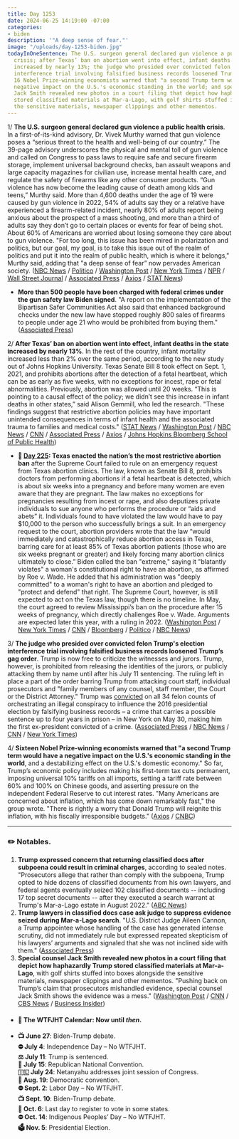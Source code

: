 ```yaml
---
title: Day 1253
date: 2024-06-25 14:19:00 -07:00
categories:
- biden
description: '"A deep sense of fear."'
image: "/uploads/day-1253-biden.jpg"
todayInOneSentence: The U.S. surgeon general declared gun violence a public health
  crisis; after Texas’ ban on abortion went into effect, infant deaths in the state
  increased by nearly 13%; the judge who presided over convicted felon Trump's election
  interference trial involving falsified business records loosened Trump’s gag order;
  16 Nobel Prize-winning economists warned that "a second Trump term would have a
  negative impact on the U.S.'s economic standing in the world; and special counsel
  Jack Smith revealed new photos in a court filing that depict how haphazardly Trump
  stored classified materials at Mar-a-Lago, with golf shirts stuffed into boxes alongside
  the sensitive materials, newspaper clippings and other mementos.
---
```


1/ **The U.S. surgeon general declared gun violence a public health crisis**. In a first-of-its-kind advisory, Dr. Vivek Murthy warned that gun violence poses a “serious threat to the health and well-being of our country.” The 39-page advisory underscores the physical and mental toll of gun violence and called on Congress to pass laws to require safe and secure firearm storage, implement universal background checks, ban assault weapons and large capacity magazines for civilian use, increase mental health care, and regulate the safety of firearms like any other consumer products. “Gun violence has now become the leading cause of death among kids and teens,” Murthy said. More than 4,600 deaths under the age of 19 were caused by gun violence in 2022, 54% of adults say they or a relative have experienced a firearm-related incident, nearly 80% of adults report being anxious about the prospect of a mass shooting, and more than a third of adults say they don’t go to certain places or events for fear of being shot. About 60% of Americans are worried about losing someone they care about to gun violence. "For too long, this issue has been mired in polarization and politics, but our goal, my goal, is to take this issue out of the realm of politics and put it into the realm of public health, which is where it belongs," Murthy said, adding that "a deep sense of fear” now pervades American society. ([NBC News](https://www.nbcnews.com/news/us-news/us-surgeon-general-declares-firearm-violence-public-health-crisis-land-rcna158776) / [Politico](https://www.politico.com/news/2024/06/25/gun-violence-is-fueling-national-trauma-surgeon-general-warns-00164756) / [Washington Post](https://www.washingtonpost.com/health/2024/06/26/surgeon-general-firearm-deaths/) / [New York Times](https://www.nytimes.com/2024/06/25/health/gun-violence-surgeon-general.html) / [NPR](https://www.npr.org/2024/06/25/nx-s1-5018625/surgeon-general-vivek-murthy-gun-violence-public-health-crisis) / [Wall Street Journal](https://www.wsj.com/us-news/u-s-gun-violence-is-a-public-health-crisis-surgeon-general-warns-7869ede2) / [Associated Press](https://apnews.com/article/surgeon-general-gun-control-violence-deaths-murthy-24b53f1aaace068e0cb24ae809853f66) / [Axios](https://www.axios.com/2024/06/25/surgeon-general-gun-violence-advisory) / [STAT News](https://www.statnews.com/2024/06/25/gun-violence-public-health-crisis-surgeon-general-declaration/))

* **More than 500 people have been charged with federal crimes under the gun safety law Biden signed**. "A report on the implementation of the Bipartisan Safer Communities Act also said that enhanced background checks under the new law have stopped roughly 800 sales of firearms to people under age 21 who would be prohibited from buying them."([Associated Press](https://apnews.com/article/biden-gun-safety-law-7733f5cab2614f39288b0dc157573651))

2/ **After Texas’ ban on abortion went into effect, infant deaths in the state increased by nearly 13%**. In the rest of the country, infant mortality increased less than 2% over the same period, according to the new study out of Johns Hopkins University. Texas Senate Bill 8 took effect on Sept. 1, 2021, and prohibits abortions after the detection of a fetal heartbeat, which can be as early as five weeks, with no exceptions for incest, rape or fetal abnormalities. Previously, abortion was allowed until 20 weeks. “This is pointing to a causal effect of the policy; we didn’t see this increase in infant deaths in other states,” said Alison Gemmill, who led the research. "These findings suggest that restrictive abortion policies may have important unintended consequences in terms of infant health and the associated trauma to families and medical costs." ([STAT News](https://www.statnews.com/2024/06/24/texas-abortion-law-jama-pediatrics-study-increased-infant-deaths/) / [Washington Post](https://www.washingtonpost.com/politics/2024/06/25/texas-abortion-ban-infant-mortality/) / [NBC News](https://www.nbcnews.com/health/health-news/texas-abortion-ban-linked-rise-infant-newborn-deaths-rcna158375) / [CNN](https://www.cnn.com/2024/06/24/health/study-infant-mortality-texas-invs/index.html) / [Associated Press](https://apnews.com/article/abortion-texas-infant-mortality-birth-defects-b055ac35cdbc9ec13f400b4c3e1056e7) / [Axios](https://www.axios.com/2024/06/24/texas-infant-deaths-spike-abortion-ban) / [Johns Hopkins Bloomberg School of Public Health](https://publichealth.jhu.edu/2024/analysis-suggests-2021-texas-abortion-ban-resulted-in-increase-in-infant-deaths-in-state-in-year-after-law-went-into-effect))

* **📌 [Day 225](https://whatthefuckjusthappenedtoday.com/2021/09/01/day-225/#1-texas-enacted-the-nation%E2%80%99s-the-mos): Texas enacted the nation’s the most restrictive abortion ban** after the Supreme Court failed to rule on an emergency request from Texas abortion clinics. The law, known as Senate Bill 8, prohibits doctors from performing abortions if a fetal heartbeat is detected, which is about six weeks into a pregnancy and before many women are even aware that they are pregnant. The law makes no exceptions for pregnancies resulting from incest or rape, and also deputizes private individuals to sue anyone who performs the procedure or “aids and abets” it. Individuals found to have violated the law would have to pay $10,000 to the person who successfully brings a suit. In an emergency request to the court, abortion providers wrote that the law “would immediately and catastrophically reduce abortion access in Texas, barring care for at least 85% of Texas abortion patients (those who are six weeks pregnant or greater) and likely forcing many abortion clinics ultimately to close.” Biden called the ban "extreme," saying it "blatantly violates" a woman's constitutional right to have an abortion, as affirmed by Roe v. Wade. He added that his administration was "deeply committed" to a woman's right to have an abortion and pledged to "protect and defend" that right. The Supreme Court, however, is still expected to act on the Texas law, though there is no timeline. In May, the court agreed to review Mississippi’s ban on the procedure after 15 weeks of pregnancy, which directly challenges Roe v. Wade. Arguments are expected later this year, with a ruling in 2022. ([Washington Post](https://www.washingtonpost.com/politics/courts_law/texas-six-week-abortion-ban/2021/09/01/e53cf372-0a6b-11ec-a6dd-296ba7fb2dce_story.html) / [New York Times](https://www.nytimes.com/2021/09/01/us/supreme-court-texas-abortion.html) / [CNN](https://www.cnn.com/2021/09/01/politics/biden-texas-abortion-ban/index.html) / [Bloomberg](https://www.bloomberg.com/news/articles/2021-09-01/texas-abortion-law-takes-effect-for-now-as-top-court-deliberates?sref=MIBMEEoj) / [Politico](https://www.politico.com/news/2021/09/01/supreme-court-texas-abortion-ban-508275) / [NBC News](https://www.nbcnews.com/politics/white-house/biden-criticizes-texas-harsh-new-abortion-law-vows-defend-abortion-n1278253))

3/ **The judge who presided over convicted felon Trump's election interference trial involving falsified business records loosened Trump’s gag order**. Trump is now free to criticize the witnesses and jurors. Trump, however, is prohibited from releasing the identities of the jurors, or publicly attacking them by name until after his July 11 sentencing. The ruling left in place a part of the order barring Trump from attacking court staff, individual prosecutors and "family members of any counsel, staff member, the Court or the District Attorney." Trump was [convicted](https://whatthefuckjusthappenedtoday.com/2024/05/30/day-1227/#1-trump-a-former-u-s-president-and-t) on all 34 felon counts of orchestrating an illegal conspiracy to influence the 2016 presidential election by falsifying business records – a crime that carries a possible sentence up to four years in prison – in New York on May 30, making him the first ex-president convicted of a crime. ([Associated Press](https://apnews.com/article/trump-gag-order-ruling-hush-money-new-york-cd8e983664e238385572b9b6dff909ad) / [NBC News](https://www.nbcnews.com/politics/donald-trump/trump-gag-order-partially-lifted-hush-money-case-ahead-first-president-rcna158872) / [CNN](https://www.cnn.com/2024/06/25/politics/trump-gag-order/index.html) / [New York Times](https://www.nytimes.com/2024/06/25/nyregion/trump-gag-order-hush-money-trial.html))

4/ **Sixteen Nobel Prize-winning economists warned that "a second Trump term would have a negative impact on the U.S.'s economic standing in the world**, and a destabilizing effect on the U.S.'s domestic economy." So far, Trump’s economic policy includes making his first-term tax cuts permanent, imposing universal 10% tariffs on all imports, setting a tariff rate between 60% and 100% on Chinese goods, and asserting pressure on the independent Federal Reserve to cut interest rates. "Many Americans are concerned about inflation, which has come down remarkably fast," the group wrote. "There is rightly a worry that Donald Trump will reignite this inflation, with his fiscally irresponsible budgets." ([Axios](https://www.axios.com/2024/06/25/nobel-prize-winners-biden-economy-trump-inflation) / [CNBC](https://www.cnbc.com/2024/06/25/nobel-prize-economists-warn-trump-inflation.html))


---

### ✏️ Notables.

1. **Trump expressed concern that returning classified docs after subpoena could result in criminal charges**, according to sealed notes. "Prosecutors allege that rather than comply with the subpoena, Trump opted to hide dozens of classified documents from his own lawyers, and federal agents eventually seized 102 classified documents -- including 17 top secret documents -- after they executed a search warrant at Trump's Mar-a-Lago estate in August 2022." ([ABC News](https://abcnews.go.com/US/trump-expressed-concern-returning-classified-docs-after-subpoena/story?id=111383032))
2. **Trump lawyers in classified docs case ask judge to suppress evidence seized during Mar-a-Lago search**. "U.S. District Judge Aileen Cannon, a Trump appointee whose handling of the case has generated intense scrutiny, did not immediately rule but expressed repeated skepticism of his lawyers’ arguments and signaled that she was not inclined side with them." ([Associated Press](https://apnews.com/article/trump-classified-documents-f64c22943f455ddcbbbe2a1fb2de9ea9))
3. **Special counsel Jack Smith revealed new photos in a court filing that depict how haphazardly Trump stored classified materials at Mar-a-Lago**, with golf shirts stuffed into boxes alongside the sensitive materials, newspaper clippings and other mementos. "Pushing back on Trump’s claim that prosecutors mishandled evidence, special counsel Jack Smith shows the evidence was a mess." ([Washington Post](https://www.washingtonpost.com/national-security/2024/06/25/trump-classified-photos-boxes-mar-a-lago/) / [CNN](https://www.cnn.com/2024/06/25/politics/special-counsel-mar-a-lago-documents-trump/index.html) / [CBS News](https://www.cbsnews.com/news/newly-released-photos-fbi-mar-a-lago-search-show-trump-boxes-keepsakes-alongside-sensitive-records/) / [Business Insider](https://www.businessinsider.com/trump-stored-classified-docs-boxes-christmas-ornaments-feds-2024-6))

* #### 📅 The WTFJHT Calendar: Now until *then*. 

* **📺 June 27**: Biden-Trump debate.\
**⛔️ July 4**: Independence Day – No WTFJHT. \
**⚖️ July 11**: Trump is sentenced.\
**🐘 July 15**: Republican National Convention.\
**🇮🇱 July 24**: Netanyahu addresses joint session of Congress.\
**🫏 Aug. 19**: Democratic convention.\
**⛔️ Sept. 2**: Labor Day – No WTFJHT. \
**📺 Sept. 10**: Biden-Trump debate.\
**📆 Oct. 6**: Last day to register to vote in some states. \
**⛔️ Oct. 14**: Indigenous Peoples’ Day – No WTFJHT. \
**🗳️ Nov. 5**: Presidential Election.


